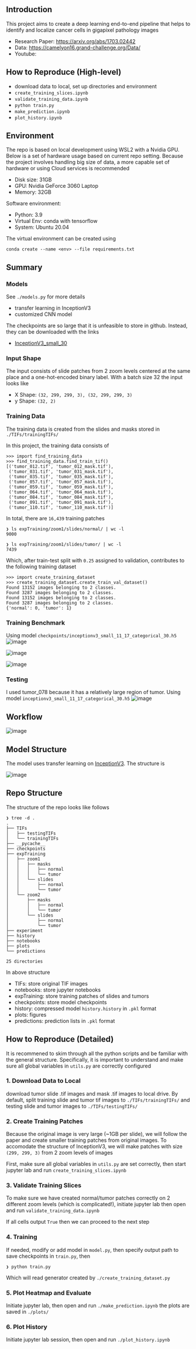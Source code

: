## Introduction

This project aims to create a deep learning end-to-end pipeline that helps to identify and localize cancer cells in gigapixel pathology images

* Research Paper: https://arxiv.org/abs/1703.02442
* Data: https://camelyon16.grand-challenge.org/Data/
* Youtube: 

## How to Reproduce (High-level)

* download data to local, set up directories and environment
* `create_training_slices.ipynb`
* `validate_training_data.ipynb`
* `python train.py`
* `make_prediction.ipynb`
* `plot_history.ipynb`

## Environment

The repo is based on local development using WSL2 with a Nvidia GPU. Below is a set of hardware usage based on current repo setting. Because the project involves handling big size of data, a more capable set of hardware or using Cloud services is recommended

* Disk size: 31GB
* GPU: Nvidia GeForce 3060 Laptop
* Memory: 32GB

Software environment:

* Python: 3.9
* Virtual Env: conda with tensorflow
* System: Ubuntu 20.04

The virtual environment can be created using 
```
conda create --name <env> --file requirements.txt
```

## Summary

### Models

See `./models.py` for more details

* transfer learning in InceptionV3
* customized CNN model

The checkpoints are so large that it is unfeasible to store in github. Instead, they can be downloaded with the links

* [InceptionV3_small_30](https://drive.google.com/file/d/1zFgo7c1HrH9spK88pqwYjwRs4PGi7-SX/view?usp=share_link)

### Input Shape

The input consists of slide patches from 2 zoom levels centered
at the same place and a one-hot-encoded binary label. With a batch size 32 the input looks like

* X Shape: `(32, 299, 299, 3), (32, 299, 299, 3)`
* y Shape: `(32, 2)`

### Training Data

The training data is created from the slides and masks stored in `./TIFs/trainingTIFs/`

In this project, the training data consists of
```
>>> import find_training_data
>>> find_training_data.find_train_tif()
[('tumor_012.tif', 'tumor_012_mask.tif'), 
 ('tumor_031.tif', 'tumor_031_mask.tif'), 
 ('tumor_035.tif', 'tumor_035_mask.tif'), 
 ('tumor_057.tif', 'tumor_057_mask.tif'), 
 ('tumor_059.tif', 'tumor_059_mask.tif'), 
 ('tumor_064.tif', 'tumor_064_mask.tif'), 
 ('tumor_084.tif', 'tumor_084_mask.tif'), 
 ('tumor_091.tif', 'tumor_091_mask.tif'), 
 ('tumor_110.tif', 'tumor_110_mask.tif')]
```

In total, there are `16,439` training patches

```
❯ ls expTraining/zoom1/slides/normal/ | wc -l
9000
```

```
❯ ls expTraining/zoom1/slides/tumor/ | wc -l
7439
```

Which, after train-test split with `0.25` assigned to validation, contributes to the following training dataset

```
>>> import create_training_dataset
>>> create_training_dataset.create_train_val_dataset()
Found 13152 images belonging to 2 classes.
Found 3287 images belonging to 2 classes.
Found 13152 images belonging to 2 classes.
Found 3287 images belonging to 2 classes.
{'normal': 0, 'tumor': 1}
``` 

### Training Benchmark

Using model `checkpoints/inceptionv3_small_11_17_categorical_30.h5`
![image](plots/Accuracy_inceptionv3_small_11_17_categorical_30.png)

![image](plots/Auc_inceptionv3_small_11_17_categorical_30.png)

![image](plots/Recall_inceptionv3_small_11_17_categorical_30.png)

### Testing

I used tumor_078 because it has a relatively large region of tumor. Using model `inceptionv3_small_11_17_categorical_30.h5`
![image](plots/inceptionv3_small_11_17_categorical_30_step1_tumor_078_level7.png)

## Workflow

![image](workflow.png)

## Model Structure

The model uses transfer learning on [InceptionV3](https://keras.io/api/applications/inceptionv3/). The structure is

![image](inceptionv3small_structure.png)

## Repo Structure

The structure of the repo looks like follows
```
❯ tree -d .
.
├── TIFs
│   ├── testingTIFs
│   └── trainingTIFs
├── __pycache__
├── checkpoints
├── expTraining
│   ├── zoom1
│   │   ├── masks
│   │   │   ├── normal
│   │   │   └── tumor
│   │   └── slides
│   │       ├── normal
│   │       └── tumor
│   └── zoom2
│       ├── masks
│       │   ├── normal
│       │   └── tumor
│       └── slides
│           ├── normal
│           └── tumor
├── experiment
├── history
├── notebooks
├── plots
└── predictions

25 directories
```
In above structure
* TIFs: store original TIF images
* notebooks: store jupyter notebooks
* expTraining: store training patches of slides and tumors
* checkpoints: store model checkpoints
* history: compressed model `history.history` in `.pkl` format
* plots: figures
* predictions: prediction lists in `.pkl` format

## How to Reproduce (Detailed)
<!-- 1. run `prepare_data.ipynb` on Google Colab -->
It is recommened to skim through all the python scripts and be familiar with the general structure. Specifically, it is important to understand and make sure all global variables in `utils.py` are correctly configured

### 1. Download Data to Local

download tumor slide .tif images and mask .tif images to local
drive. By default, split training slide and tumor tif images to `./TIFs/trainingTIFs/` and testing slide and tumor images to `./TIFs/testingTIFs/`

### 2. Create Training Patches

Because the original image is very large (~1GB per slide), we will follow the paper and create smaller training patches from original images. To accomodate the structure of InceptionV3, we will make patches with size `(299, 299, 3)` from 2 zoom levels of images

First, make sure all global variables in `utils.py` are set correctly, then start jupyter lab and run `create_training_slices.ipynb`

### 3. Validate Training Slices

To make sure we have created normal/tumor patches correctly on 2 different zoom levels (which is complicated!), initiate jupyter lab then open and run `validate_training_data.ipynb`

If all cells output `True` then we can proceed to the next step

### 4. Training 

If needed, modify or add model in `model.py`, then 
specify output path to save checkpoints in `train.py`, then

```
❯ python train.py
```

Which will read generator created by `./create_training_dataset.py`

### 5. Plot Heatmap and Evaluate

Initiate jupyter lab, then open and run `./make_prediction.ipynb`
the plots are saved in `./plots/`

### 6. Plot History

Initiate jupyter lab session, then open and run `./plot_history.ipynb`